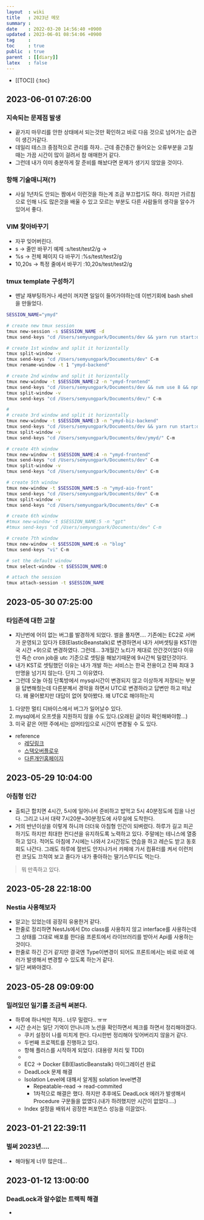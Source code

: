 ```yaml
---
layout  : wiki
title   : 2023년 메모 
summary : 
date    : 2022-03-20 14:56:40 +0900
updated : 2023-06-01 08:54:06 +0900
tag     : 
toc     : true
public  : true
parent  : [[diary]]
latex   : false
---
```

* [[TOC]]
{:toc}

## 2023-06-01 07:26:00
### 지속되는 문제점 발생
- 끝가지 마무리를 안한 상태에서 되는것만 확인하고 바로 다음 것으로 넘어가는 습관이 생긴거같다.
- 데일리 테스크 중점적으로 관리를 하자.. 근데 중간중간 들어오는 오류부분을 고칠때는 가끔 시간이 많이 걸려서 참 애매한거 같다.
- 그런데 내가 이미 충분하게 잘 준비를 해놨다면 문제가 생기지 않았을 것이다.

### 항해 기술매니져(?)
- 사실 1년차도 안되는 짬에서 이런것을 하는게 조금 부끄럽기도 하다. 하지만 가르침으로 인해 나도 많은것을 배울 수 있고 모르는 부분도 다른 사람들의 생각을 알수가 있어서 좋다.

### VIM 찾아바꾸기
- 자꾸 잊어버린다. 
- s -> 줄만 바꾸기 예제 :s/test/test2/g ->
- %s -> 전체 페이지 다 바꾸기 :%s/test/test2/g
- 10,20s -> 특정 줄에서 바꾸기 :10,20s/test/test2/g

### tmux template 구성하기
- 맨날 재부팅하거나 세션이 꺼지면 일일이 들어가야하는데 이번기회에 bash shell을 만들었다. 

```bash
SESSION_NAME="ymyd"

# create new tmux session
tmux new-session -s $SESSION_NAME -d
tmux send-keys "cd /Users/semyungpark/Documents/dev && yarn run start:dev" C-m

# create 1st window and split it horizontally
tmux split-window -v
tmux send-keys "cd /Users/semyungpark/Documents/dev" C-m
tmux rename-window -t 1 "ymyd-backend"

# create 2nd window and split it horizontally
tmux new-window -t $SESSION_NAME:2 -n "ymyd-frontend"
tmux send-keys "cd /Users/semyungpark/Documents/dev && nvm use 8 && npm start" C-m
tmux split-window -v 
tmux send-keys "cd /Users/semyungpark/Documents/dev/" C-m

#
# create 3rd window and split it horizontally
tmux new-window -t $SESSION_NAME:3 -n "ymyd-biz-backend"
tmux send-keys "cd /Users/semyungpark/Documents/dev && yarn run start:dev" C-m
tmux split-window -v
tmux send-keys "cd /Users/semyungpark/Documents/dev/ymyd/" C-m

# create 4th window
tmux new-window -t $SESSION_NAME:4 -n "ymyd-frontend"
tmux send-keys "cd /Users/semyungpark/Documents/dev" C-m
tmux split-window -v
tmux send-keys "cd /Users/semyungpark/Documents/dev" C-m

# create 5th window
tmux new-window -t $SESSION_NAME:5 -n "ymyd-aio-front"
tmux send-keys "cd /Users/semyungpark/Documents/dev" C-m
tmux split-window -v
tmux send-keys "cd /Users/semyungpark/Documents/dev" C-m

# create 6th window
#tmux new-window -t $SESSION_NAME:5 -n "gpt"
#tmux send-keys "cd /Users/semyungpark/Documents/dev" C-m

# create 7th window
tmux new-window -t $SESSION_NAME:6 -n "blog"
tmux send-keys "vi" C-m

# set the default window
tmux select-window -t $SESSION_NAME:0

# attach the session
tmux attach-session -t $SESSION_NAME

```


## 2023-05-30 07:25:00
### 타임존에 대한 고찰
- 지난번에 어이 없는 버그를 발경하게 되었다. 썰을 풀자면.... 기존에는 EC2로 서버가 운영되고 있다가 EB(ElasticBeanstalk)로 변경하면서 내가 서버셋팅을 KST(한국 시간 +9)으로 변경하였다. 그런데... 3개월간 노티가 제대로 안간것이었다 이유인 즉슨 cron job을 utc 기준으로 셋팅을 해놨기때문에 9시간씩 밀렸던것이다. 
- 내가 KST로 셋팅했던 이유는 내가 개발 하는 서비스는 한국 전용이고 진짜 최대 3만명을 넘기지 않는다. 단지 그 이유였다.
- 그런데 오늘 아침 단톡방에서 mysql시간이 변경되지 않고 이상하게 저장되는 부분을 답변해줬는데 다른분꼐서 경악을 하면서 UTC로 변경하라고 답변만 하고 떠났다. 왜 물어봤지만 대답이 없어 찾아봤다. 왜 UTC로 해야하는지

1. 다양한 멀티 디바이스에서 버그가 일어날수 있다.
2. mysql에서 오프셋을 지원하지 않을 수도 있다.(오래된 글이라 확인해봐야함...)
3. 미국 같은 어떤 주에서는 섬머타임으로 시간이 변경될 수 도 있다.

- reference
    - [레딧링크](https://www.reddit.com/r/Wordpress/comments/w2yazw/check_if_there_is_a_typo_what_should_i_do_couldnt/)
    - [스택오버플로우](https://stackoverflow.com/a/25647094)
    - [다른개인홈페이지](http://yellerapp.com/posts/2015-01-12-the-worst-server-setup-you-can-make.html)
    
## 2023-05-29 10:04:00
### 아침형 인간
- 출퇴근 합치면 4시간, 5시에 일어나서 준비하고 밥먹고 5시 40분정도에 집을 나선다. 그리고 나서 대략 7시20분~30분정도에 사무실에 도착한다.
- 거의 반년이상을 이렇게 하니까 더더욱 아침형 인간이 되벼렸다. 하루가 길고 피곤하기도 하지만 최대한 컨디션을 유지하도록 노력하고 있다. 주말에는 테니스에 열중하고 있다. 적어도 아침에 7시에는 나와서 2시간정도 연습을 하고 레슨도 받고 동호회도 나간다. 그래도 하루에 절반도 안지나가서 카페에 가서 컴퓨터를 켜서 이런저런 코딩도 끄적여 보고 졸다가 내가 좋아하는 딸기스무디도 먹는다. 
> 뭐 만족하고 있다.

## 2023-05-28 22:18:00
### Nestia 사용해보자
- 알고는 있었는데 굉장히 유용한거 같다. 
- 한줄로 정리하면 NestJs에서 Dto class를 사용하지 않고 interface를 사용하는데 그 상태를 그대로 배포를 한다음 프론트에서 라이브러리를 받아서 Api를 사용하는 것이다.
- 한줄로 하긴 긴거 같지만 결국엔 Type이변경이 되어도 프론트에서는 바로 바로 에러가 발생해서 변경할 수 있도록 하는거 같다.
- 일단 써봐야겠다.

## 2023-05-28 09:09:00 
### 밀려있던 일기를 조금씩 써본다.
- 하루에 하나씩만 적자.. 너무 밀렸다.. ㅠㅠ
- 시간 순서는 일단 기억이 안나니까 노션을 확인하면서 체크를 하면서 정리해야겠다.
  - 쿠키 설정이 나를 미치게 한다. 다시한번 정리해야 잊어버리지 않을거 같다.
  - 두번째 프로젝트를 진행하고 있다.
  - 항해 플러스를 시작하게 되었다. (대용량 처리 및 TDD)
  - 
  - EC2 -> Docker EB(ElasticBeanstalk) 마이그레이션 완료
  - DeadLock 문제 해결
  - Isolation Level에 대해서 알게됨 solation level변경
    - Repeatable-read → read-commited
    - 1차적으로 해결은 했다. 하지만 추후에도 DeadLock 에러가 발생해서 Procedure 구문들을 없앴다.(내가 하려했지만 시간이 없었다....)
  - Index 설정을 배워서 굉장한 퍼포먼스 성능을 이끌었다.



## 2023-01-21 22:39:11
### 벌써 2023년.... 
- 해야될게 너무 많은데...


## 2023-01-12 13:00:00
### DeadLock과 알수없는 트랙픽 해결
- 



